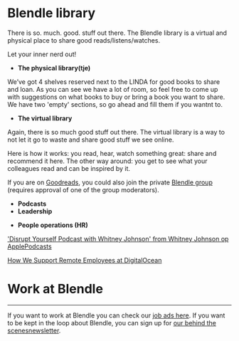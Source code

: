 # Blendle library

There is so. much. good. stuff out there. The Blendle library is a virtual and physical place to share good reads/listens/watches. 

Let your inner nerd out!

- **The physical library(tje)**

We’ve got 4 shelves reserved next to the LINDA for good books to share and loan. As you can see we have a lot of room, so feel free to come up with suggestions on what books to buy or bring a book you want to share. We have two 'empty' sections, so go ahead and fill them if you wantnt to. 

- **The virtual library**

Again, there is so much good stuff out there. The virtual library is a way to not let it go to waste and share good stuff we see online.

Here is how it works: you read, hear, watch something great: share and recommend it here. The other way around: you get to see what your colleagues read and can be inspired by it.

If you are on [Goodreads](https://www.goodreads.com/), you could also join the private [Blendle group](https://www.goodreads.com/group/show/159991-blendle) (requires approval of one of the group moderators).

- **Podcasts**
- **Leadership**

[](https://www.intercom.com/blog/motivate-your-star-performers-with-meaningful-career-conversations/?utm_source=feedburner&utm_medium=feed&utm_campaign=Feed%3A+contrast%2Fblog+%28Inside+Intercom%29)

- **People operations (HR)**

['Disrupt Yourself Podcast with Whitney Johnson' from Whitney Johnson op ApplePodcasts](https://itunes.apple.com/nl/podcast/disrupt-yourself-podcast-with-whitney-johnson/id1156483471?mt=2&i=1000406162408)

[How We Support Remote Employees at DigitalOcean](https://blog.digitalocean.com/how-we-support-remote-employees-at-digitalocean/)

# Work at Blendle

---

If you want to work at Blendle you can check our [job ads here](https://blendle.homerun.co/). If you want to be kept in the loop about Blendle, you can sign up for [our behind the scenesnewsletter](https://blendle.homerun.co/yes-keep-me-posted/tr/apply?token=8092d4128c306003d97dd3821bad06f2).